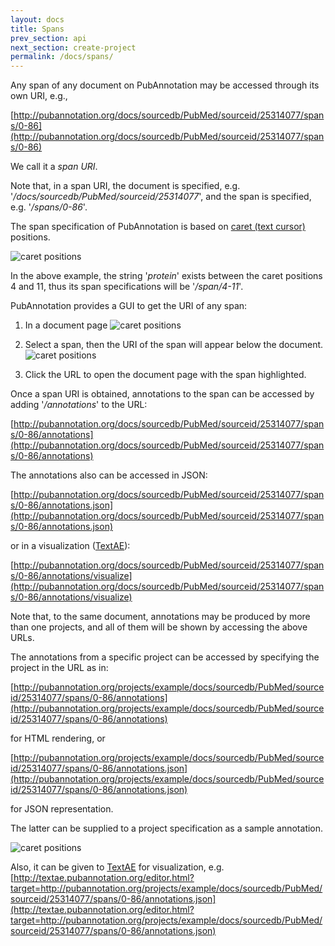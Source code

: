 ```yaml
---
layout: docs
title: Spans
prev_section: api
next_section: create-project
permalink: /docs/spans/
---
```


Any span of any document on PubAnnotation may be accessed through its own URI, e.g.,

[http://pubannotation.org/docs/sourcedb/PubMed/sourceid/25314077/spans/0-86](http://pubannotation.org/docs/sourcedb/PubMed/sourceid/25314077/spans/0-86)

We call it a _span URI_.

Note that, in a span URI, the document is specified, e.g. '_/docs/sourcedb/PubMed/sourceid/25314077_', and 
the span is specified, e.g. '_/spans/0-86_'.

The span specification of PubAnnotation is based on [caret (text cursor)](https://en.wikipedia.org/wiki/Cursor_(user_interface)) positions.

![caret positions]({{site.baseurl}}/img/caret-position.png)

In the above example, the string '_protein_' exists between the caret positions 4 and 11,
thus its span specifications will be '_/span/4-11_'.

PubAnnotation provides a GUI to get the URI of any span:

1. In a document page
![caret positions]({{site.baseurl}}/img/document-screen.png)

2. Select a span, then the URI of the span will appear below the document.
![caret positions]({{site.baseurl}}/img/span-select-screen.png)

3. Click the URL to open the document page with the span highlighted.

Once a span URI is obtained, annotations to the span can be accessed by adding '_/annotations_' to the URL:

[http://pubannotation.org/docs/sourcedb/PubMed/sourceid/25314077/spans/0-86/annotations](http://pubannotation.org/docs/sourcedb/PubMed/sourceid/25314077/spans/0-86/annotations)

The annotations also can be accessed in JSON:

[http://pubannotation.org/docs/sourcedb/PubMed/sourceid/25314077/spans/0-86/annotations.json](http://pubannotation.org/docs/sourcedb/PubMed/sourceid/25314077/spans/0-86/annotations.json)

or in a visualization ([TextAE](http://textae.pubannotation.org)):

[http://pubannotation.org/docs/sourcedb/PubMed/sourceid/25314077/spans/0-86/annotations/visualize](http://pubannotation.org/docs/sourcedb/PubMed/sourceid/25314077/spans/0-86/annotations/visualize)

Note that, to the same document, annotations may be produced by more than one projects,
and all of them will be shown by accessing the above URLs.

The annotations from a specific project can be accessed by specifying the project in the URL as in:

[http://pubannotation.org/projects/example/docs/sourcedb/PubMed/sourceid/25314077/spans/0-86/annotations](http://pubannotation.org/projects/example/docs/sourcedb/PubMed/sourceid/25314077/spans/0-86/annotations)

for HTML rendering, or

[http://pubannotation.org/projects/example/docs/sourcedb/PubMed/sourceid/25314077/spans/0-86/annotations.json](http://pubannotation.org/projects/example/docs/sourcedb/PubMed/sourceid/25314077/spans/0-86/annotations.json)

for JSON representation.

The latter can be supplied to a project specification as a sample annotation.

![caret positions]({{site.baseurl}}/img/sample-in-project.png)

Also, it can be given to [TextAE](http://textae.pubannotation.org) for visualization, e.g.
[http://textae.pubannotation.org/editor.html?target=http://pubannotation.org/projects/example/docs/sourcedb/PubMed/sourceid/25314077/spans/0-86/annotations.json](http://textae.pubannotation.org/editor.html?target=http://pubannotation.org/projects/example/docs/sourcedb/PubMed/sourceid/25314077/spans/0-86/annotations.json)


<!-- 
or as in:

[http://pubannotation.org/docs/sourcedb/PubMed/sourceid/25314077/spans/0-86/annotations?project=[example]](http://pubannotation.org/docs/sourcedb/PubMed/sourceid/25314077/spans/0-86/annotations?project=[example])
 -->